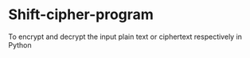 # Shift-cipher-program
To encrypt and decrypt the input plain text or ciphertext respectively in Python
